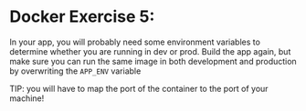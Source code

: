# Docker Exercise 5:

In your app, you will probably need some environment variables to determine whether you are running in dev or prod.
Build the app again, but make sure you can run the same image in both development and production by overwriting the `APP_ENV` variable

TIP: you will have to map the port of the container to the port of your machine!